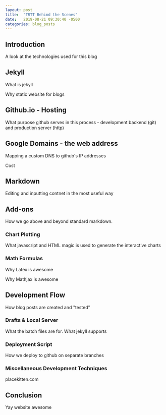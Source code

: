 ```yaml
---
layout: post
title:  "TRTT Behind the Scenes"
date:   2019-08-21 09:30:40 -0500
categories: blog_posts
---
```


## Introduction

A look at the technologies used for this blog

## Jekyll

What is jekyll

Why static website for blogs

## Github.io - Hosting

What purpose github serves in this process - development backend (git) and production server (http)

## Google Domains - the web address

Mapping a custom DNS to github's IP addresses

Cost

## Markdown 

Editing and inputting contnet in the most useful way

## Add-ons

How we go above and beyond standard markdown.

### Chart Plotting

What javascript and HTML magic is used to generate the interactive charts

### Math Formulas

Why Latex is awesome

Why Mathjax is awesome

## Development Flow

How blog posts are created and "tested"

### Drafts & Local Server

What the batch files are for. What jekyll supports

### Deployment Script

How we deploy to github on separate branches

### Miscellaneous Development Techniques

placekitten.com

## Conclusion

Yay website awesome